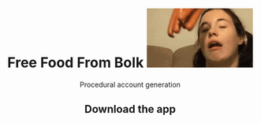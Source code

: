 <h1 align="center">
  Free Food From Bolk
  <img src="https://github.com/aumanuel/free_food_from_bolk/blob/main/assets/sausage.gif" height="120" />
</h1>

<p align="center">
  Procedural account generation
</p>

<h2 align="center">Download the app</h2>
<p align="center">
  
  <br>
  <br>
</p>
